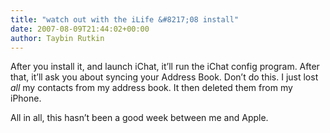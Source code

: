 ```yaml
---
title: "watch out with the iLife &#8217;08 install"
date: 2007-08-09T21:44:02+00:00
author: Taybin Rutkin
---
```


After you install it, and launch iChat, it&#8217;ll run the iChat config program. After that, it&#8217;ll ask you about syncing your Address Book. Don&#8217;t do this. I just lost _all_ my contacts from my address book. It then deleted them from my iPhone.

All in all, this hasn&#8217;t been a good week between me and Apple.
